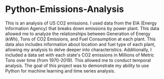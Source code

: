 # Python-Emissions-Analysis
This is an analysis of US CO2 emissions. I used data from the EIA (Energy Information Agency) that breaks down emissions by power plant. This data allowed me to analyze the relationships between Generation of Energy (kWh), Tons of CO2 Emissions, and Fuel Consumption at each plant. This data also includes information about location and fuel type of each plant, allowing my analysis to delve deeper into characteristics. Additionally, I included a data set with each state's CO2 emissions in Millions of Metric Tons over time (from 1970-2019). This allowed me to conduct temporal analysis. The goal of this project was to demonstrate my ability to use Python for machine learning and time series analysis.

